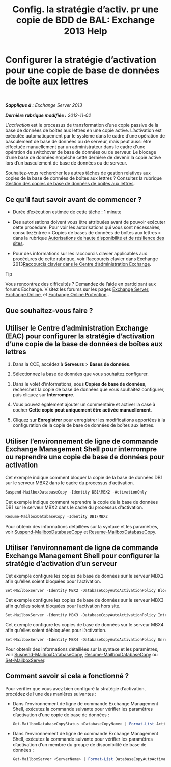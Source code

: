 ﻿---
title: 'Config. la stratégie d’activ. pr une copie de BDD de BAL: Exchange 2013 Help'
TOCTitle: Configurer la stratégie d’activation pour une copie de base de données de boîte aux lettres
ms:assetid: 6b37ed6e-2e36-4688-b485-8fdbb8193ec8
ms:mtpsurl: https://technet.microsoft.com/fr-fr/library/Dd298046(v=EXCHG.150)
ms:contentKeyID: 50478371
ms.date: 04/24/2018
mtps_version: v=EXCHG.150
ms.translationtype: HT
---

# Configurer la stratégie d’activation pour une copie de base de données de boîte aux lettres

 

_**Sapplique à :** Exchange Server 2013_

_**Dernière rubrique modifiée :** 2012-11-02_

L’*activation* est le processus de transformation d’une copie passive de la base de données de boîtes aux lettres en une copie active. L’activation est exécutée automatiquement par le système dans le cadre d’une opération de basculement de base de données ou de serveur, mais peut aussi être effectuée manuellement par un administrateur dans le cadre d'une opération de switchover de base de données ou de serveur. Le blocage d’une base de données empêche cette dernière de devenir la copie active lors d’un basculement de base de données ou de serveur.

Souhaitez-vous rechercher les autres tâches de gestion relatives aux copies de la base de données de boîtes aux lettres ? Consultez la rubrique [Gestion des copies de base de données de boîtes aux lettres](managing-mailbox-database-copies-exchange-2013-help.md).

## Ce qu’il faut savoir avant de commencer ?

  - Durée d’exécution estimée de cette tâche : 1 minute

  - Des autorisations doivent vous être attribuées avant de pouvoir exécuter cette procédure. Pour voir les autorisations qui vous sont nécessaires, consultezEntrée « Copies de bases de données de boîtes aux lettres » dans la rubrique [Autorisations de haute disponibilité et de résilience des sites](high-availability-and-site-resilience-permissions-exchange-2013-help.md).

  - Pour des informations sur les raccourcis clavier applicables aux procédures de cette rubrique, voir Raccourcis clavier dans Exchange 2013[Raccourcis clavier dans le Centre d’administration Exchange](keyboard-shortcuts-in-the-exchange-admin-center-exchange-online-protection-help.md).

> [!TIP]
> Vous rencontrez des difficultés ? Demandez de l’aide en participant aux forums Exchange. Visitez les forums sur les pages <a href="https://go.microsoft.com/fwlink/p/?linkid=60612">Exchange Server</a>, <a href="https://go.microsoft.com/fwlink/p/?linkid=267542">Exchange Online</a>, et <a href="https://go.microsoft.com/fwlink/p/?linkid=285351">Exchange Online Protection</a>..


## Que souhaitez-vous faire ?

## Utiliser le Centre d’administration Exchange (EAC) pour configurer la stratégie d’activation d’une copie de la base de données de boîtes aux lettres

1.  Dans la CCE, accédez à **Serveurs** \> **Bases de données**.

2.  Sélectionnez la base de données que vous souhaitez configurer.

3.  Dans le volet d’informations, sous **Copies de base de données**, recherchez la copie de base de données que vous souhaitez configurer, puis cliquez sur **Interrompre**.

4.  Vous pouvez également ajouter un commentaire et activer la case à cocher **Cette copie peut uniquement être activée manuellement**.

5.  Cliquez sur **Enregistrer** pour enregistrer les modifications apportées à la configuration de la copie de base de données de boîtes aux lettres.

## Utiliser l’environnement de ligne de commande Exchange Management Shell pour interrompre ou reprendre une copie de base de données pour activation

Cet exemple indique comment bloquer la copie de la base de données DB1 sur le serveur MBX2 dans le cadre du processus d’activation.

```powershell
Suspend-MailboxDatabaseCopy -Identity DB1\MBX2 -ActivationOnly
```

Cet exemple indique comment reprendre la copie de la base de données DB1 sur le serveur MBX2 dans le cadre du processus d’activation.

```powershell
Resume-MailboxDatabaseCopy -Identity DB1\MBX2
```

Pour obtenir des informations détaillées sur la syntaxe et les paramètres, voir [Suspend-MailboxDatabaseCopy](https://technet.microsoft.com/fr-fr/library/dd351074\(v=exchg.150\)) et [Resume-MailboxDatabaseCopy](https://technet.microsoft.com/fr-fr/library/dd335220\(v=exchg.150\)).

## Utiliser l’environnement de ligne de commande Exchange Management Shell pour configurer la stratégie d’activation d’un serveur

Cet exemple configure les copies de base de données sur le serveur MBX2 afin qu’elles soient bloquées pour l’activation.

```powershell
Set-MailboxServer -Identity MBX2 -DatabaseCopyAutoActivationPolicy Blocked
```

Cet exemple configure les copies de base de données sur le serveur MBX3 afin qu’elles soient bloquées pour l’activation hors site.

```powershell
Set-MailboxServer -Identity MBX3 -DatabaseCopyAutoActivationPolicy IntrasiteOnly
```

Cet exemple configure les copies de base de données sur le serveur MBX4 afin qu’elles soient débloquées pour l’activation.

```powershell
Set-MailboxServer -Identity MBX4 -DatabaseCopyAutoActivationPolicy Unrestricted
```

Pour obtenir des informations détaillées sur la syntaxe et les paramètres, voir [Suspend-MailboxDatabaseCopy](https://technet.microsoft.com/fr-fr/library/dd351074\(v=exchg.150\)), [Resume-MailboxDatabaseCopy](https://technet.microsoft.com/fr-fr/library/dd335220\(v=exchg.150\)) ou [Set-MailboxServer](https://technet.microsoft.com/fr-fr/library/aa998651\(v=exchg.150\)).

## Comment savoir si cela a fonctionné ?

Pour vérifier que vous avez bien configuré la stratégie d’activation, procédez de l’une des manières suivantes :

  - Dans l’environnement de ligne de commande Exchange Management Shell, exécutez la commande suivante pour vérifier les paramètres d’activation d’une copie de base de données :
    
    ```powershell
    Get-MailboxDatabaseCopyStatus <DatabaseCopyName> | Format-List ActivationSuspended
    ```

  - Dans l’environnement de ligne de commande Exchange Management Shell, exécutez la commande suivante pour vérifier les paramètres d’activation d’un membre du groupe de disponibilité de base de données :
    
    ```powershell
    Get-MailboxServer <ServerName> | Format-List DatabaseCopyAutoActivationPolicy
    ```


